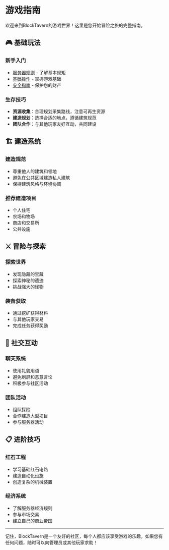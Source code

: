 # 游戏指南

欢迎来到BlockTavern的游戏世界！这里是您开始冒险之旅的完整指南。

## 🎮 基础玩法

### 新手入门
- [服务器规则](/gameplay/server-rules) - 了解基本规矩
- [基础操作](/gameplay/basic-gameplay) - 掌握游戏基础
- [安全指南](/gameplay/safety-guide) - 保护您的财产

### 生存技巧
- **资源收集**：合理规划采集路线，注意可再生资源
- **建造规划**：选择合适的地点，遵循建筑规范
- **团队合作**：与其他玩家友好互动，共同建设

## 🏗️ 建造系统

### 建造规范
- 尊重他人的建筑和领地
- 避免在公共区域建造私人建筑
- 保持建筑风格与环境协调

### 推荐建造项目
- 个人住宅
- 农场和牧场
- 商店和交易所
- 公共设施

## ⚔️ 冒险与探索

### 探索世界
- 发现隐藏的宝藏
- 探索神秘的遗迹
- 挑战强大的怪物

### 装备获取
- 通过挖矿获得材料
- 与其他玩家交易
- 完成任务获得奖励

## 🤝 社交互动

### 聊天系统
- 使用礼貌用语
- 避免刷屏和恶意言论
- 积极参与社区活动

### 团队活动
- 组队探险
- 合作建造大型项目
- 参与服务器活动

## 📋 进阶技巧

### 红石工程
- 学习基础红石电路
- 建造自动化设施
- 创造复杂的机械装置

### 经济系统
- 了解服务器经济规则
- 参与市场交易
- 建立自己的商业帝国

---

记住，BlockTavern是一个友好的社区，每个人都应该享受游戏的乐趣。如果您有任何问题，随时可以向管理员或其他玩家求助！